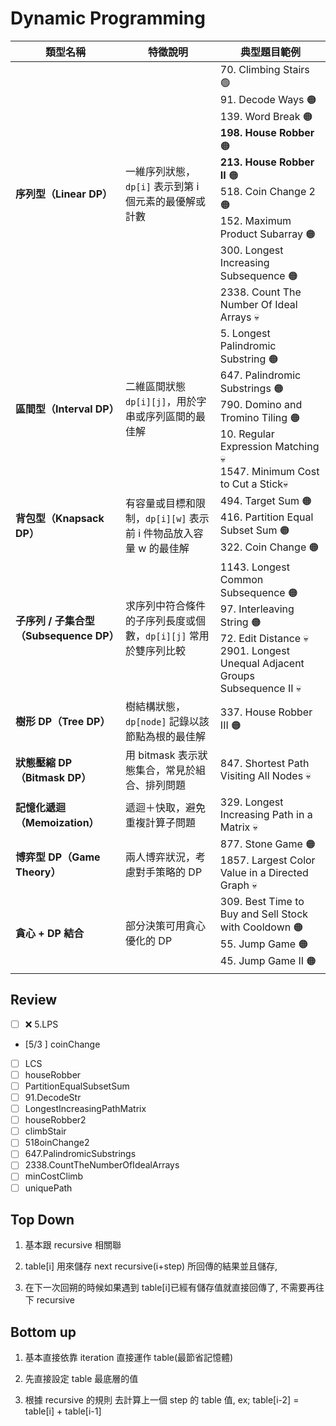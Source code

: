# Dynamic Programming

| 類型名稱                                | 特徵說明                                                          | 典型題目範例                                                                                                                                                                                                                                                                       |
| --------------------------------------- | ----------------------------------------------------------------- | ---------------------------------------------------------------------------------------------------------------------------------------------------------------------------------------------------------------------------------------------------------------------------------- |
| **序列型（Linear DP）**                 | 一維序列狀態，`dp[i]` 表示到第 i 個元素的最優解或計數             | 70. Climbing Stairs 🟢 <br>91. Decode Ways 🟠<br>139. Word Break 🟠<br>**198. House Robber** 🟠<br>**213. House Robber II** 🟠<br>518. Coin Change 2 🟠<br>152. Maximum Product Subarray 🟠<br>300. Longest Increasing Subsequence 🟠<br>2338. Count The Number Of Ideal Arrays 💀 |
| **區間型（Interval DP）**               | 二維區間狀態 `dp[i][j]`，用於字串或序列區間的最佳解               | 5. Longest Palindromic Substring 🟠<br>647. Palindromic Substrings 🟠<br>790. Domino and Tromino Tiling 🟠<br>10. Regular Expression Matching 💀<br>1547. Minimum Cost to Cut a Stick💀                                                                                            |
| **背包型（Knapsack DP）**               | 有容量或目標和限制，`dp[i][w]` 表示前 i 件物品放入容量 w 的最佳解 | 494. Target Sum 🟠<br>416. Partition Equal Subset Sum 🟠<br>322. Coin Change 🟠                                                                                                                                                                                                    |
| **子序列 / 子集合型（Subsequence DP）** | 求序列中符合條件的子序列長度或個數，`dp[i][j]` 常用於雙序列比較   | 1143. Longest Common Subsequence 🟠<br>97. Interleaving String 🟠<br>72. Edit Distance 💀<br>2901. Longest Unequal Adjacent Groups Subsequence II 💀                                                                                                                               |
| **樹形 DP（Tree DP）**                  | 樹結構狀態，`dp[node]` 記錄以該節點為根的最佳解                   | 337. House Robber III 🟠                                                                                                                                                                                                                                                           |
| **狀態壓縮 DP（Bitmask DP）**           | 用 bitmask 表示狀態集合，常見於組合、排列問題                     | 847. Shortest Path Visiting All Nodes 💀                                                                                                                                                                                                                                           |
| **記憶化遞迴（Memoization）**           | 遞迴＋快取，避免重複計算子問題                                    | 329. Longest Increasing Path in a Matrix 💀                                                                                                                                                                                                                                        |
| **博弈型 DP（Game Theory）**            | 兩人博弈狀況，考慮對手策略的 DP                                   | 877. Stone Game 🟠<br>1857. Largest Color Value in a Directed Graph 💀                                                                                                                                                                                                             |
| **貪心 + DP 結合**                      | 部分決策可用貪心優化的 DP                                         | 309. Best Time to Buy and Sell Stock with Cooldown 🟠<br>55. Jump Game 🟠<br>45. Jump Game II 🟠                                                                                                                                                                                   |

## Review

- [ ] ❌ 5.LPS
- [5/3 ] coinChange
- [ ] LCS
- [ ] houseRobber
- [ ] PartitionEqualSubsetSum
- [ ] 91.DecodeStr
- [ ] LongestIncreasingPathMatrix
- [ ] houseRobber2
- [ ] climbStair
- [ ] 518oinChange2
- [ ] 647.PalindromicSubstrings
- [ ] 2338.CountTheNumberOfIdealArrays
- [ ] minCostClimb
- [ ] uniquePath

## Top Down

1. 基本跟 recursive 相關聯

2. table[i] 用來儲存 next recursive(i+step) 所回傳的結果並且儲存,

3. 在下一次回朔的時候如果遇到 table[i]已經有儲存值就直接回傳了, 不需要再往下 recursive

## Bottom up

1. 基本直接依靠 iteration 直接運作 table(最節省記憶體)

2. 先直接設定 table 最底層的值

3. 根據 recursive 的規則 去計算上一個 step 的 table 值, ex; table[i-2] = table[i] + table[i-1]
